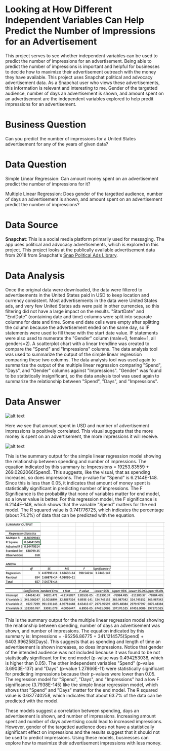 # Looking at How Different Independent Variables Can Help Predict the Number of Impressions for an Advertisement

This project serves to see whether independent variables can be used to predict the number of impressions for an advertisement. Being able to predict the number of impressions is important and helpful for businesses to decide how to maximize their advertisement outreach with the money they have available.
This project uses Snapchat political and advocacy advertisement data. As a Snapchat user who views these advertisements, this information is relevant and interesting to me.
Gender of the targetted audience, number of days an advertisement is shown, and amount spent on an advertisement are the independent variables explored to help predit impressions for an advertisement.

# Business Question
Can you predict the number of impressions for a United States advertisement for any of the years of given data?

# Data Question
Simple Linear Regression: Can amount money spent on an advertisement predict the number of impressions for it?

Multiple Linear Regression: Does gender of the targetted audience, number of days an advertisement is shown, and amount spent on an advertisement predict the number of impressions?

# Data Source
**Snapchat**: This is a social media platform primarily used for messaging. The app uses political and advocacy advertisements, which is explored in this project. This project looks at the publically available advertisement data from 2018 from Snapchat's [Snap Political Ads Library](https://www.snap.com/en-US/political-ads/).

# Data Analysis
Once the original data were downloaded, the data were filtered to advertisements in the United States paid in USD to keep location and currency consistent. Most advertisements in the data were United States ads, and very few United States ads were paid in other currencies, so this filtering did not have a large impact on the results. 
"StartDate" and "EndDate" (containing date and time) columns were split into separate columns for date and time. Some end date cells were empty after splitting the column because the advertisement ended on the same day, so IF statements were used to fill these with the start date value. IF statements were also used to numerate the "Gender" column (male=0, female=1, all genders=2).
A scatterplot chart with a linear trendline was created to compare the "Spend" and "Impressions" columns. The data analysis tool was used to summarize the output of the simple linear regression comparing these two columns.
The data analysis tool was used again to summarize the output of the multiple linear regression comparing "Spend", "Days", and "Gender" columns against "Impressions". "Gender" was found to be statistically insignificant, so the data analysis tool was used again to summarize the relationship between "Spend", "Days", and "Impressions".

# Data Answer
![alt text](https://github.com/achow6/snapchat_ad_impressions_2019/blob/master/Picture1.png)

Here we see that amount spent in USD and number of advertisement impressions is positively correlated. This visual suggests that the more money is spent on an advertisement, the more impressions it will receive.

![alt text](https://github.com/achow6/snapchat_ad_impressions_2019/blob/master/SLR.png)

This is the summary output for the simple linear regression model showing the relationship between spending and number of impressions. The equation indicated by this summary is: Impressions = 19253.83559 + 269.0282066(Spend). This suggests, like the visual, that as spending increases, so does impressions. 
The p-value for "Spend" is 6.2144E-148. Since this is less than 0.05, it indicates that amount of money spent is statistically significant in predicting number of impressions. The F Significance is the probability that none of variables matter for end model, so a lower value is better. For this regression model, the F significance is 6.2144E-148, which shows that the variable "Spend" matters for the end model. The R squared value is 0.741776725, which indicates the percentage (about 74.2%) of data that can be predicted with the equation.

![alt text](https://github.com/achow6/snapchat-ad-impressions-2018/blob/master/MLR.png)

This is the summary output for the multiple linear regression model showing the relationship between spending, number of days an advertisement was shown, and number of impressions. The equation indicated by this summary is: Impressions = -95256.86775 + 341.1214575(Spend) + 6403.996258(Days). This suggests that as spending and length of time an advertisement is shown increases, so does impressions.
Notice that gender of the intended audience was not included because it was found to be not statistically significant for the end model (p-value was 0.494253038, which is higher than 0.05). The other independent variables "Spend" (p-value 3.6903E-137) and "Days" (p-value 1.27866E-11) were statistically significant for predicting impressions because their p-values were lower than 0.05. The regression model for "Spend", "Days", and "Impressions" had a low F significance (3.7938E-145) like the simple linear regression model, which shows that "Spend" and "Days" matter for the end model. The R squared value is 0.637740258, which indicates that about 63.7% of the data can be predicted with the model.

These models suggest a correlation between spending, days an advertisement is shown, and number of impressions. Increasing amount spent and number of days advertising could lead to increased impressions. However, gender of the targetted audience does not have a statistically significant effect on impressions and the results suggest that it should not be used to predict impressions. Using these models, businesses can explore how to maximize their advertisement impressions with less money.
